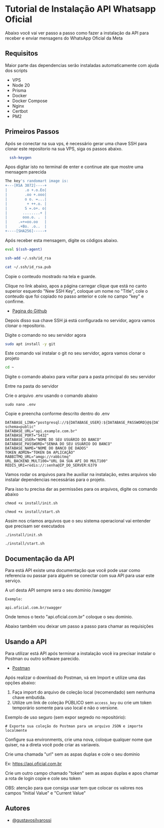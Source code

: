 
# Tutorial de Instalação API Whatsapp Oficial

Abaixo você vai ver passo a passo como fazer a instalação da API para receber e enviar mensagens do WhatsApp Oficial da Meta


## Requisitos

Maior parte das dependencias serão instaladas automaticamente com ajuda dos scripts

* VPS
* Node 20
* Prisma
* Docker
* Docker Compose
* Nginx
* Certbot
* PM2
## Primeiros Passos

Após se conectar na sua vps, é necessário gerar uma chave SSH para clonar este repositorio na sua VPS, siga os passos abaixo.

```bash
  ssh-keygen
```

Apos digitar isto no terminal de enter e continue ate que mostre uma mensagem parecida

``` bash
The key's randomart image is:
+---[RSA 3072]----+
|        .o +.o.Eo|
|        .oo +.ooo|
|        o o. =...|
|         + ++.o. |
|        S =.o+. o|
|       ........+ |
|       ooo.o. .  |
|     .=+=oo.oo   |
|     .+Bo. .o..  |
+----[SHA256]-----+
```

Após receber esta mensagem, digite os códigos abaixo.

``` bash
eval $(ssh-agent)
```

``` bash
ssh-add ~/.ssh/id_rsa
```

``` bash
cat ~/.ssh/id_rsa.pub
```

Copie o conteudo mostrado na tela e guarde.

Clique no link abaixo, apos a página carregar clique que está no canto superior esquerdo "New SSH Key", coloque um nome no "Title", cole o conteudo que foi copiado no passo anterior e cole no campo "key" e confirme.

- [Pagina do Github](https://github.com/settings/keys)

Depois disso sua chave SSH já está configurada no servidor, agora vamos clonar o repositorio.

Digite o comando no seu servidor agora

``` bash
sudo apt install -y git
```

Este comando vai instalar o git no seu servidor, agora vamos clonar o projeto

``` bash
cd ~
```

Digite o comando abaixo para voltar para a pasta principal do seu servidor

Entre na pasta do servidor

Crie o arquivo .env usando o comando abaixo

```
sudo nano .env
```

Copie e preencha conforme descrito dentro do .env

```
DATABASE_LINK="postgresql://${DATABASE_USER}:${DATABASE_PASSWORD}@${DATABASE_URL}:${DATABASE_PORT}/${DATABASE_NAME}?schema=public"
DATABASE_URL="api.example.com.br"
DATABASE_PORT="5432"
DATABASE_USER="NOME DO SEU USUÁRIO DO BANCO"
DATABASE_PASSWORD="SENHA DO SEU USUÁRIO DO BANCO"
DATABASE_NAME="NOME DO BANCO DE DADOS"
TOKEN_ADMIN="TOKEN DA APLICAÇÃO"
RABBITMQ_URL="amqp://rabbitmq"
URL_BACKEND_MULT100="URL DA SUA API DO MULT100"
REDIS_URI=redis://:senha@IP_DO_SERVER:6379
```

Vamos rodar os arquivos para lhe auxiliar na instalação, estes arquivos vão instalar dependencias necessárias para o projeto.

Para isso tu precisa dar as permissões para os arquivos, digite os comando abaixo

```
chmod +x install/init.sh
```

```
chmod +x install/start.sh
```

Assim nos criamos arquivos que o seu sistema operacional vai entender que precisam ser executados

```
./install/init.sh
```

```
./install/start.sh
```
## Documentação da API

Para está API existe uma documentação que você pode usar como referencia ou passar para alguém se conectar com sua API para usar este serviço.

A url desta API sempre sera o seu dominio /swagger

```
Exemplo:

api.oficial.com.br/swagger
```

Onde temos o texto "api.oficial.com.br" coloque o seu dominio.

Abaixo também vou deixar um passo a passo para chamar as requisições
## Usando a API

Para utilizar está API após terminar a instalação você ira precisar instalar o Postman ou outro software parecido.


- [Postman](https://www.postman.com/downloads/)

Após realizar o download do Postman, vá em Import e utilize uma das opções abaixo:

1. Faça import do arquivo de coleção local (recomendado) sem nenhuma chave embutida.
2. Utilize um link de coleção PÚBLICO sem `access_key` ou crie um token temporário somente para uso local e não o versione.

Exemplo de uso seguro (sem expor segredo no repositório):

```
# Exporte sua coleção do Postman para um arquivo JSON e importe localmente
```

Configure sua environments, crie uma nova, coloque qualquer nome que quiser, na a direta você pode criar as variaveis.

Crie uma chamada "url" sem as aspas duplas e cole o seu dominio

Ex: https://api.oficial.com.br

Crie um outro campo chamado "token" sem as aspas duplas e apos chamar a rota de login copie e cole seu token

OBS: atenção para que consiga usar tem que colocar os valores nos campos "Initial Value" e "Current Value"

## Autores

- [@gustavosilvarossi](https://github.com/gustavosilvarossi)

